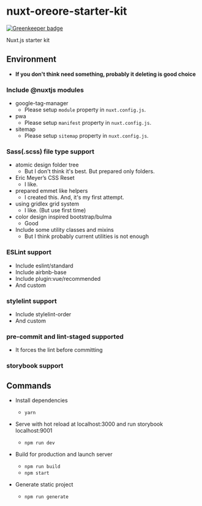 # nuxt-oreore-starter-kit

[![Greenkeeper badge](https://badges.greenkeeper.io/isoppp/nuxt-oreore-starter-kit.svg)](https://greenkeeper.io/)

Nuxt.js starter kit

## Environment

- __If you don't think need something, probably it deleting is good choice__

### Include @nuxtjs modules

- google-tag-manager
  - Please setup `module` property in `nuxt.config.js`.
- pwa
  - Please setup `manifest` property in `nuxt.config.js`.
- sitemap
  - Please setup `sitemap` property in `nuxt.config.js`.

### Sass(.scss) file type support

- atomic design folder tree
  - But I don't think it's best. But prepared only folders.
- Eric Meyer’s CSS Reset
  - I like.
- prepared emmet like helpers
  - I created this. And, it's my first attempt.
- using gridlex grid system
  - I like. (But use first time)
- color design inspired bootstrap/bulma
  - Good
- Include some utility classes and mixins
  - But I think probably current utilities is not enough
  
### ESLint support

- Include eslint/standard
- Include airbnb-base
- Include plugin:vue/recommended
- And custom

### stylelint support

- Include stylelint-order
- And custom

### pre-commit and lint-staged supported

- It forces the lint before committing

### storybook support

## Commands

- Install dependencies
  - `yarn`

- Serve with hot reload at localhost:3000 and run storybook localhost:9001
  - `npm run dev`

- Build for production and launch server
  - `npm run build`
  - `npm start`

- Generate static project
  - `npm run generate`

